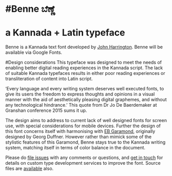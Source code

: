 
# #Benne ಬೆಣ್ಣೆ
a Kannada + Latin typeface
==================================

Benne is a Kannada text font developed by 
[John Harrington](http://poststudio.net). 
Benne will be available via Google Fonts.

#Design considerations
This typeface was designed to meet the needs of enabling better digital reading experiences in the Kannada script. The lack of suitable Kannada typefaces results in either poor reading experiences or transliteration of content into Latin script. 

‘Every language and every writing system deserves well executed fonts, to give its users the freedom to express thoughts and opinions in a visual manner with the aid of aesthetically pleasing digital graphemes, and without any technological hindrance.’
This quote from Dr Jo De Baerdemaker at Granshan conference 2015 sums it up. 

The design aims to address to current lack of well designed fonts for screen use, with special considerations for mobile devices. Further the design of this font concerns itself with harmonising with [EB Garamond](https://www.google.com/fonts/specimen/EB+Garamond), originally designed by Georg Duffner. However rather than mimick some of the stylistic features of this Garamond, Benne stays true to the Kannada writing system, matching itself in terms of color balance in the document.

Please do [file issues](https://github.com/misemefein/Benne/issues) with any comments or questions, and [get in touch](mailto:holler@poststudio.net) for details on custom type development services to improve the font. Source files are [available](https://github.com/PostStudio/Benne/tree/master/Production/Masters) also.



